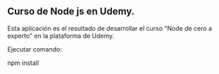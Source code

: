 ## Curso de Node js en Udemy.

Esta aplicación es el resultado de desarrollar el curso "Node de cero a experto" en la plataforma de Udemy. 

Ejecutar comando:

npm install